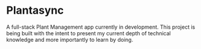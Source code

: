 # Plantasync

A full-stack Plant Management app currently in development. This project is being built with the intent to present my current depth of technical knowledge and more importantly to learn by doing.
